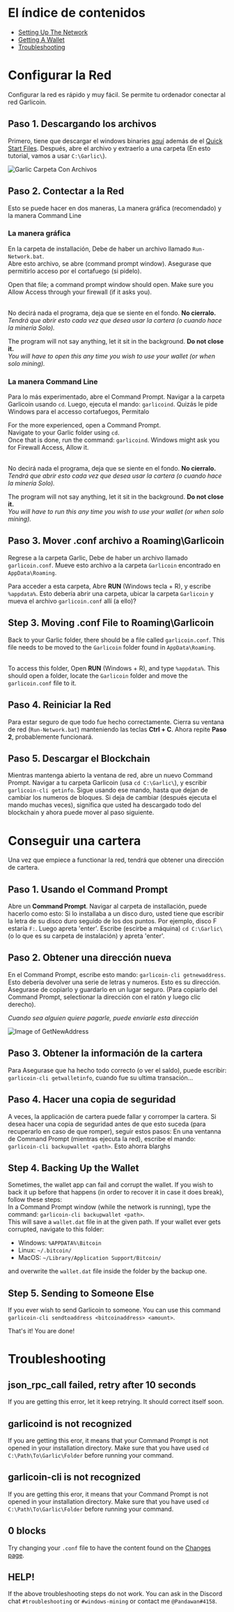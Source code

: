 # El índice de contenidos
- [Setting Up The Network](#setting-up-the-network)
- [Getting A Wallet](#getting-a-wallet)
- [Troubleshooting](#troubleshooting)

# Configurar la Red
Configurar la red es rápido y muy fácil. Se permite tu ordenador conectar al red Garlicoin.

## Paso 1. Descargando los archivos
Primero, tiene que descargar el windows binaries [aquí](https://garlicoin.io/downloads) además de el [Quick Start Files](ROOT/files/wallet-win.zip).
Después, abre el archivo y extraerlo a una carpeta (En esto tutorial, vamos a usar `C:\Garlic\`).

![Garlic Carpeta Con Archivos](https://i.imgur.com/YYqtODB.png)

## Paso 2. Contectar a la Red
Esto se puede hacer en dos maneras, La manera gráfica (recomendado) y la manera Command Line

### La manera gráfica
En la carpeta de installación, Debe de haber un archivo llamado `Run-Network.bat`.  
Abre esto archivo, se abre (command prompt window). Asegurase que permitirlo acceso por el cortafuego (si pidelo).

Open that file; a command prompt window should open. Make sure you Allow Access through your firewall (if it asks you).  
<br>

No decirá nada el programa, deja que se siente en el fondo. **No cierralo.**
*Tendrá que abrir esto cada vez que desea usar la cartera (o cuando hace la minería Solo).*

The program will not say anything, let it sit in the background. **Do not close it.**  
*You will have to open this any time you wish to use your wallet (or when solo mining).*  

### La manera Command Line
Para lo más experimentado, abre el Command Prompt. 
Navigar a la carpeta Garlicoin usando `cd`. 
Luego, ejecuta el mando: `garlicoind`.
Quizás le pide Windows para el accesso cortafuegos, Permitalo

For the more experienced, open a Command Prompt.  
Navigate to your Garlic folder using `cd`.  
Once that is done, run the command: `garlicoind`.
Windows might ask you for Firewall Access, Allow it.  
<br>

No decirá nada el programa, deja que se siente en el fondo. **No cierralo.**
*Tendrá que abrir esto cada vez que desea usar la cartera (o cuando hace la minería Solo).*

The program will not say anything, let it sit in the background. **Do not close it.**  
*You will have to run this any time you wish to use your wallet (or when solo mining).*

## Paso 3. Mover .conf archivo a Roaming\Garlicoin
Regrese a la carpeta Garlic, Debe de haber un archivo llamado `garlicoin.conf`. Mueve esto archivo a la carpeta `Garlicoin` encontrado en `AppData\Roaming`. 
<br>

Para acceder a esta carpeta, Abre **RUN** (Windows tecla + R), y escribe `%appdata%`. Esto debería abrir una carpeta, ubicar la carpeta `Garlicoin` y mueva el archivo `garlicoin.conf` allí (a ello)?

## Step 3. Moving .conf File to Roaming\Garlicoin
Back to your Garlic folder, there should be a file called `garlicoin.conf`. This file needs to be moved to the `Garlicoin` folder found in `AppData\Roaming`.  
<br>

To access this folder, Open **RUN** (Windows + R), and type `%appdata%`. This should open a folder, locate the `Garlicoin` folder and move the `garlicoin.conf` file to it.

## Paso 4. Reiniciar la Red
Para estar seguro de que todo fue hecho correctamente. Cierra su ventana de red (`Run-Network.bat`) manteniendo las teclas **Ctrl + C**. Ahora repite **Paso 2**, probablemente funcionará.
<br>

## Paso 5. Descargar el Blockchain
Mientras mantenga abierto la ventana de red, abre un nuevo Command Prompt. Navigar a tu carpeta Garlicoin (usa `cd C:\Garlic\`), y escribir `garlicoin-cli getinfo`. 
Sigue usando ese mando, hasta que dejan de cambiar los numeros de bloques. Si deja de cambiar (después ejecuta el mando muchas veces), significa que usted ha descargado todo del blockchain y ahora puede mover al paso siguiente.  

# Conseguir una cartera
Una vez que empiece a functionar la red, tendrá que obtener una dirección de cartera.

## Paso 1. Usando el Command Prompt
Abre un **Command Prompt**. Navigar al carpeta de installación, puede hacerlo como esto:
Si lo installaba a un disco duro, usted tiene que escribir la letra de su disco duro seguido de los dos puntos. Por ejemplo, disco F estaría `F:`.
Luego apreta 'enter'.
Escribe (escirbe a máquina) `cd C:\Garlic\` (o lo que es su carpeta de instalación) y apreta 'enter'.

## Paso 2. Obtener una dirección nueva
En el Command Prompt, escribe esto mando:  `garlicoin-cli getnewaddress`.
Esto debería devolver una serie de letras y numeros. Esto es su dirección. Asegurase de copiarlo y guardarlo en un lugar seguro. 
(Para copiarlo del Command Prompt, selectionar la dirección con el ratón y luego clic derecho).

*Cuando sea alguien quiere pagarle, puede enviarle esta dirección*

![Image of GetNewAddress](https://i.imgur.com/pjSUslM.png)

## Paso 3. Obtener la información de la cartera
Para Asegurase que ha hecho todo correcto (o ver el saldo), puede escribir: `garlicoin-cli getwalletinfo`, cuando fue su ultima transación...
<br>

## Paso 4. Hacer una copia de seguridad
A veces, la applicación de cartera puede fallar y corromper la cartera. Si desea hacer una copia de seguridad antes de que esto suceda (para recuperarlo en caso de que romper), seguir estos pasos:
En una ventanna de Command Prompt (mientras ejecuta la red), escribe el mando: `garlicoin-cli backupwallet <path>`.
Esto ahorra blarghs

## Step 4. Backing Up the Wallet
Sometimes, the wallet app can fail and corrupt the wallet. If you wish to back it up before that happens (in order to recover it in case it does break), follow these steps:  
In a Command Prompt window (while the network is running), type the command: `garlicoin-cli backupwallet <path>`.  
This will save a `wallet.dat` file in at the given path. If your wallet ever gets corrupted, navigate to this folder:
- Windows: `%APPDATA%\Bitcoin`
- Linux: `~/.bitcoin/`
- MacOS: `~/Library/Application Support/Bitcoin/`

and overwrite the `wallet.dat` file inside the folder by the backup one.

## Step 5. Sending to Someone Else
If you ever wish to send Garlicoin to someone. You can use this command `garlicoin-cli sendtoaddress <bitcoinaddress> <amount>`.

That's it! You are done!

# Troubleshooting

## json\_rpc\_call failed, retry after 10 seconds
If you are getting this error, let it keep retrying. It should correct itself soon.

## garlicoind is not recognized
If you are getting this eror, it means that your Command Prompt is not opened in your installation directory. 
Make sure that you have used `cd C:\Path\To\Garlic\Folder` before running your command.

## garlicoin-cli is not recognized
If you are getting this eror, it means that your Command Prompt is not opened in your installation directory. 
Make sure that you have used `cd C:\Path\To\Garlic\Folder` before running your command.

## 0 blocks
Try changing your `.conf` file to have the content found on the [Changes page](./changes.html).

## HELP!
If the above troubleshooting steps do not work. You can ask in the Discord chat `#troubleshooting` or `#windows-mining` or contact me `@Pandawan#4158`.